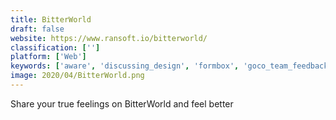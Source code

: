 ```yaml
---
title: BitterWorld
draft: false 
website: https://www.ransoft.io/bitterworld/
classification: ['']
platform: ['Web']
keywords: ['aware', 'discussing_design', 'formbox', 'goco_team_feedback', 'haroopad', 'headspace', 'mindful_moments_reminder', 'mindot', 'notable', 'oak_meditation', 'pacifica', 'quietkit', 'sattva', 'shout_outs', 'stackedit', 'trello', 'typora', 'understandbetter', 'you_app', 'zenify']
image: 2020/04/BitterWorld.png
---
```

Share your true feelings on BitterWorld and feel better